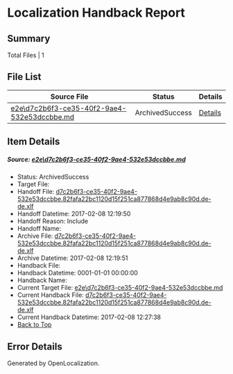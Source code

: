 # <a name='report-top'></a> Localization Handback Report

## Summary
 Total Files | 1

## File List
 Source File | Status | Details 
 ----------- | ------ | ------- 
 [e2e\d7c2b6f3-ce35-40f2-9ae4-532e53dccbbe.md](https://github.com/OpenLocalizationTestOrg/ol-test0/blob/9208b8a65d07d0299e527fc4fbe421f1d2055b98/e2e/d7c2b6f3-ce35-40f2-9ae4-532e53dccbbe.md) | ArchivedSuccess | [Details](#357e0ea883a471ceeb3429298a5754a8be2fdccf2)

## Item Details
##### <a name='357e0ea883a471ceeb3429298a5754a8be2fdccf2'></a> Source: [e2e\d7c2b6f3-ce35-40f2-9ae4-532e53dccbbe.md](https://github.com/OpenLocalizationTestOrg/ol-test0/blob/9208b8a65d07d0299e527fc4fbe421f1d2055b98/e2e/d7c2b6f3-ce35-40f2-9ae4-532e53dccbbe.md)
* Status: ArchivedSuccess
* Target File: 
* Handoff File: [d7c2b6f3-ce35-40f2-9ae4-532e53dccbbe.82fafa22bc1120d15f251ca877868d4e9ab8c90d.de-de.xlf](https://github.com/OpenLocalizationTestOrg/ol-test0-handoff/blob/31033c402985d7fe3e6d226f2c969bc73a207920/ol-handoff/OpenLocalizationTestOrg/ol-test0-dede/shujia/ht/d7c2b6f3-ce35-40f2-9ae4-532e53dccbbe.82fafa22bc1120d15f251ca877868d4e9ab8c90d.de-de.xlf)
* Handoff Datetime: 2017-02-08 12:19:50
* Handoff Reason: Include
* Handoff Name: 
* Archive File: [d7c2b6f3-ce35-40f2-9ae4-532e53dccbbe.82fafa22bc1120d15f251ca877868d4e9ab8c90d.de-de.xlf](https://github.com/OpenLocalizationTestOrg/ol-test0-handoff/blob/677af4ac023c9d4ec83d90e75aa8a4803ae0bcc4/ol-archive/OpenLocalizationTestOrg/ol-test0-dede/shujia/ht/d7c2b6f3-ce35-40f2-9ae4-532e53dccbbe.82fafa22bc1120d15f251ca877868d4e9ab8c90d.de-de.xlf)
* Archive Datetime: 2017-02-08 12:19:51
* Handback File: 
* Handback Datetime: 0001-01-01 00:00:00
* Handback Name: 
* Current Target File: [e2e\d7c2b6f3-ce35-40f2-9ae4-532e53dccbbe.md](https://github.com/OpenLocalizationTestOrg/ol-test0-dede/blob/17fc37efb4255575d8ef837843ad1b211364bfdf/e2e/d7c2b6f3-ce35-40f2-9ae4-532e53dccbbe.md)
* Current Handback File: [d7c2b6f3-ce35-40f2-9ae4-532e53dccbbe.82fafa22bc1120d15f251ca877868d4e9ab8c90d.de-de.xlf](https://github.com/OpenLocalizationTestOrg/ol-test0-handback/blob/1a381a6fe4f72414a2e20eff5c951edb7c4eb498/ol-handback/OpenLocalizationTestOrg/ol-test0-dede/shujia/ht/d7c2b6f3-ce35-40f2-9ae4-532e53dccbbe.82fafa22bc1120d15f251ca877868d4e9ab8c90d.de-de.xlf)
* Current Handback Datetime: 2017-02-08 12:27:38
* [Back to Top](#report-top)


## Error Details

Generated by OpenLocalization.
